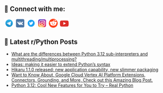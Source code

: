 ## 🔎 Connect with me:
[<img src="https://github.com/bullbesh/bullbesh/blob/main/images/Telegram.png" width="32" height="32" />](https://t.me/bullbesh)
[<img src="https://github.com/bullbesh/bullbesh/blob/main/images/VK.png" width="32" height="32" />](https://vk.com/bullbesh)
[<img src="https://github.com/bullbesh/bullbesh/blob/main/images/Twitter.png" width="32" height="32" />](https://twitter.com/bullbesh1)
[<img src="https://github.com/bullbesh/bullbesh/blob/main/images/Instagram.png" width="32" height="32" />](https://www.instagram.com/bullbesh)
[<img src="https://github.com/bullbesh/bullbesh/blob/main/images/Reddit.png" width="32" height="32" />](https://www.reddit.com/user/bullbesh)
[<img src="https://github.com/bullbesh/bullbesh/blob/main/images/YouTube.png" width="32" height="32" />](https://www.youtube.com/channel/UCtfjRs6uzgq5mfm8S06WTcg)

## 📕 Latest r/Python Posts
<!-- BLOG-POST-LIST:START -->
- [What are the differences between Python 3.12 sub-interpreters and multithreading/multiprocessing?](https://www.reddit.com/r/Python/comments/16yw7zt/what_are_the_differences_between_python_312/)
- [Ideas: making it easier to extend Python’s syntax](https://www.reddit.com/r/Python/comments/16yv4ww/ideas_making_it_easier_to_extend_pythons_syntax/)
- [Hikaru 1.1.0 released: new application capability, new slimmer packaging](https://www.reddit.com/r/Python/comments/16yuaqr/hikaru_110_released_new_application_capability/)
- [Want to Know About, Google Cloud Vertex AI Platform Extensions, Connectors, Grounding, and More, Check out this Amazing Blog Post.](https://www.reddit.com/r/Python/comments/16ystxv/want_to_know_about_google_cloud_vertex_ai/)
- [Python 3.12: Cool New Features for You to Try – Real Python](https://www.reddit.com/r/Python/comments/16ypqz1/python_312_cool_new_features_for_you_to_try_real/)
<!-- BLOG-POST-LIST:END -->
